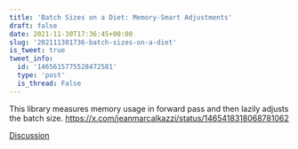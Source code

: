 ```yaml
---
title: 'Batch Sizes on a Diet: Memory-Smart Adjustments'
draft: false
date: 2021-11-30T17:36:45+00:00
slug: '202111301736-batch-sizes-on-a-diet'
is_tweet: true
tweet_info:
  id: '1465615775528472581'
  type: 'post'
  is_thread: False
---
```




This library measures memory usage in forward pass and then lazily adjusts the batch size. <https://x.com/jeanmarcalkazzi/status/1465418318068781062>

[Discussion](https://x.com/sytelus/status/1465615775528472581)
